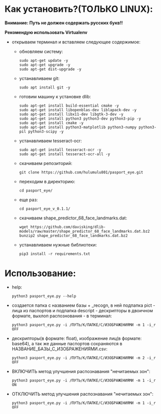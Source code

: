 # Как установить?(ТОЛЬКО LINUX):
**Внимание: Путь не должен содержать русских букв!!**

**Рекомендую использовать Virtualenv**

* открываем терминал и вставляем следующее содержимое:
  - обновляем систему:
  
        sudo apt-get update -y
        sudo apt-get upgrade -y
        sudo apt-get dist-upgrade -y
  - устанавливаем git:
  
        sudo apt install git -y
  - готовим машину к установке dlib:
  
        sudo apt-get install build-essential cmake -y
        sudo apt-get install libopenblas-dev liblapack-dev -y
        sudo apt-get install libx11-dev libgtk-3-dev -y
        sudo apt-get install python3 python3-dev python3-pip -y
        sudo apt-get install cmake -y
        sudo apt-get install python3-matplotlib python3-numpy python3-pil python3-scipy -y
  - устанавливаем tesseract-ocr:
  
        sudo apt-get install tesseract-ocr -y
        sudo apt-get install tesseract-ocr-all -y
  - скачиваем репозиторий:
  
        git clone https://github.com/hulumulu801/pasport_eye.git
  - переходим в директорию:
  
        cd pasport_eye/
  - еще раз:
  
        cd pasport_eye_v_0.1.1/
  - скачиваем shape_predictor_68_face_landmarks.dat:
  
        wget https://github.com/davisking/dlib-models/raw/master/shape_predictor_68_face_landmarks.dat.bz2
        bunzip2 shape_predictor_68_face_landmarks.dat.bz2
  - устанавливаем нужные библиотеки:
  
        pip3 install -r requirements.txt
# Использование:

  - help:
  
        python3 pasport_eye.py --help
  - создается папка с названием базы + _recogn, в ней подпапка pict - лица из паспортов и подпапка descript - дескрипторы в двоичном формате, выхлоп распознования - в терминал:
  
        python3 pasport_eye.py -i /ПУТЬ/К/ПАПКЕ/С/ИЗОБРАЖЕНИЯМИ -m 1 -i_r OFF
  - дескрипторы(в формате: float), изображение лиц(в формате: base64), а так же данные паспортов сохраняются в НАЗВАНИЕ_БАЗЫ_С_ИЗОБРАЖЕНИЯМИ.csv:
  
        python3 pasport_eye.py -i /ПУТЬ/К/ПАПКЕ/С/ИЗОБРАЖЕНИЯМИ -m 2 -i_r OFF
  - ВКЛЮЧИТЬ метод улучшения распознавания "нечитаемых зон":

        python3 pasport_eye.py -i /ПУТЬ/К/ПАПКЕ/С/ИЗОБРАЖЕНИЯМИ -m 1 -i_r ON
  - ОТКЛЮЧИТЬ метод улучшения распознавания "нечитаемых зон":

        python3 pasport_eye.py -i /ПУТЬ/К/ПАПКЕ/С/ИЗОБРАЖЕНИЯМИ -m 1 -i_r OFF
